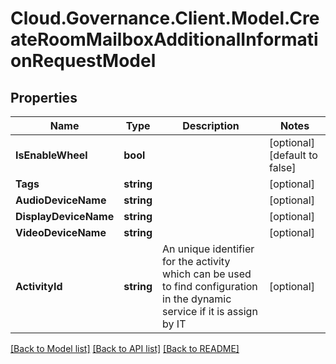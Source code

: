 # Cloud.Governance.Client.Model.CreateRoomMailboxAdditionalInformationRequestModel
## Properties

Name | Type | Description | Notes
------------ | ------------- | ------------- | -------------
**IsEnableWheel** | **bool** |  | [optional] [default to false]
**Tags** | **string** |  | [optional] 
**AudioDeviceName** | **string** |  | [optional] 
**DisplayDeviceName** | **string** |  | [optional] 
**VideoDeviceName** | **string** |  | [optional] 
**ActivityId** | **string** | An unique identifier for the activity which can be used to find configuration in the dynamic service if it is assign by IT | [optional] 

[[Back to Model list]](../README.md#documentation-for-models) [[Back to API list]](../README.md#documentation-for-api-endpoints) [[Back to README]](../README.md)

